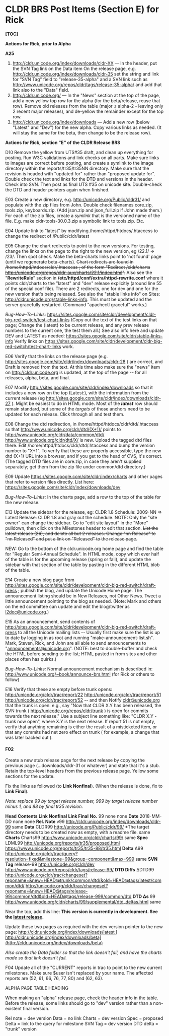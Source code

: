 # CLDR BRS Post Items (Section E) for Rick

**[TOC]**

**Actions for Rick, prior to Alpha**

**A25**

1.  <http://cldr.unicode.org/index/downloads/cldr-XX> — In the header, put the
    SVN Tag link on the Data item On the release page, e.g.
    http://cldr.unicode.org/index/downloads/cldr-35
    set the string and link for "SVN Tag" field to "release-35-alpha" and a SVN
    link such as http://www.unicode.org/repos/cldr/tags/release-35-alpha/ and
    add that link also to the "Data" field.
2.  <http://cldr.unicode.org/> — In the "News" section at the top of the page,
    add a new yellow top row for the alpha (for the beta/release, reuse that
    row). Remove old releases from the table (major ≤ alpha-2 - leaving only 2
    recent major releases), and de-yellow the remainder except for the top row.
3.  <http://cldr.unicode.org/index/downloads> — Add a new row (below "Latest"
    and "Dev") for the new alpha. Copy various links as needed. (It will stay
    the same for the beta, then change to be the release row).

**Actions for Rick, section "E" of the CLDR Release BRS**

D10
Remove the yellow from UTS#35 draft, and clean up everything for posting. Run
W3C validations and link checks on all parts. Make sure links to images are
correct before posting, and create a symlink to the image directory within the
reports/tr35/tr35NN directory. Make sure that the revision is headed with
"updated for" rather than "proposed update for". Double check the text and links
for the DTD and versions in the header. Check into SVN. Then post as final UTS
#35 on unicode site. Double-check the DTD and header pointers again when
finished.

E03
Create a new directory, e.g. <http://unicode.org/Public/cldr31/> and populate
with the zip files from John. Double check filenames core.zip, tools.zip,
keyboards.zip. (Add json.zip and json_full.zip if John made them.) For each of
the zip files, create a *symlink* that is the versioned name of the file. E.g.
make cldr-tools-30.0.3.zip a symbolic link to tools.zip. Etc.

E04
Update link to "latest" by modifying /home/httpd/htdocs/.htaccess to change the
redirect of /Public/cldr/latest

E05
Change the chart redirects to point to the new versions. For testing, change the
links on the page to the right to the new version, eg /22.1/ => /23/. Then spot
check. Make the beta-charts links point to 'not found' page (until we regenerate
beta-charts). ~~Chart redirects are found in /home/httpd/htdocs/cldr/.htaccess ;
of the form "Redirect /cldr/charts
http://unicode.org/repos/cldr-aux/charts/22.1/index.html".~~ Also see the
"**RewriteRule**" section in **/etc/httpd/conf/extra/httpd-rewrite.conf** where
it points cldr/charts to the "latest" and "dev" release explicitly (around line
55 of the special conf file). There are 2 redirects, one for dev and one for the
new version that's being released. See also the "stable links info" on Sites:
<http://cldr.unicode.org/stable-links-info>. This must be updated and the server
gracefully restarted. (Command "apachectl graceful" works.)

*Bug-How-To-Links:*
<https://sites.google.com/site/cldr/development/cldr-big-red-switch/test-chart-links>
(Copy out the text of the test links on that page; Change the {latest} to be
current release, and any prev release numbers to the current one, the test them
all.) See also info here and update DEV and LATEST as needed:
<https://sites.google.com/site/cldr/stable-links-info> Verify links on
<https://sites.google.com/site/cldr/development/cldr-big-red-switch/test-chart-links>
work.

E06
Verify that the links on the release page (e.g.
<http://sites.google.com/site/cldr/index/downloads/cldr-28> ) are correct, and
Draft is removed from the text. At this time also make sure the "news" item on
<http://cldr.unicode.org> is updated, at the top of the page -- for all
releases, alpha, beta, and final.

E07
Modify <http://sites.google.com/site/cldr/index/downloads> so that it includes a
new row on the top (Latest:), with the information from the current release (eg
<http://sites.google.com/site/cldr/index/downloads/cldr-27> ). Might be easiest
to do in HTML mode. Most of the ***latest*** row should remain standard, but
some of the *targets* of those anchors need to be updated for each release.
Click through all and test them.

E08
Change the dtd redirection, in /home/httpd/htdocs/cldr/dtd/.htaccess so that
http://www.unicode.org/cldr/dtd/(X+1)/ points to
<http://www.unicode.org/cldr/data/common/dtd/>
http://www.unicode.org/cldr/dtd/X/ is new. Upload the tagged dtd files there.
Edit /home/httpd/htdocs/cldr/dtd/.htaccess and bump the version number to "X+1".
To verify that these are properly accessible, type the new dtd (X+1) URL into a
browser, and if you get to the head of CVS, it's correct. (The tagged DTD files
are in core.zip, in case they aren't supplied separately; get them from the zip
file under common/dtd directory.)

E09
Update https://sites.google.com/site/cldr/index/charts and other pages that
refer to version files directly. List here:
https://sites.google.com/site/cldr/index/downloads/dev

*Bug-How-To-Links:*
In the charts page, add a row to the top of the table for the new release.

E13
Update the sidebar for the release, eg: CLDR 1.8 Schedule: 2009-NN
=>
Latest Release: CLDR 1.8
and gray out the schedule. NOTE: Only the "site owner" can change the sidebar.
Go to "edit site layout" in the "More" pulldown, then click on the Milestones
header to edit that section. ~~List the latest release (26), and delete all but
2 releases. Change "nn Release" to "nn Released" and put a link on "Released" to
the release page.~~

NEW: Go to the bottom of the cldr.unicode.org home page and find the table for
"Regular Semi-Annual Schedule". In HTML mode, copy which ever half of the table
is for the upcoming release (spring or fall), and update the sidebar with that
section of the table by pasting in the different HTML blob of the table.

E14
Create a new blog page from
<http://sites.google.com/site/cldr/development/cldr-big-red-switch/draft-press>
; publish the blog, and update the Unicode Home page. The announcement listing
should be in New Releases, not Other News. Tweet a little announcement pointing
to the blog as needed. (Note: Mark and others on the ed committee can update and
edit the blog/twitter as l2doc@unicode.org.)

E15
As an announcement, send contents of
<http://sites.google.com/site/cldr/development/cldr-big-red-switch/draft-press>
to all the Unicode mailing lists -- Usually first make sure the list is up to
date by logging in as root and running "make-announcement-list.sh". Mark,
Steven, Rick, and John are all able to send announcements to
"announcements@unicode.org". (NOTE: best to double-buffer and check the HTML
before sending to the list; HTML pasted in from sites and other places often has
quirks.)

*Bug-How-To-Links:*
Normal announcement mechanism is described in:
<http://www.unicode.org/~book/announce-brs.html> (for Rick or others to follow)

E16
Verify that these are empty before trunk opens:
<http://unicode.org/cldr/trac/report/22>
<http://unicode.org/cldr/trac/report/51>
<http://unicode.org/cldr/trac/report/52> -- and then Notify cldr@unicode.org
that the trunk is open: e.g., say "Now that CLDR X.Y has been released, the SVN
trunk ( http://unicode.org/repos/cldr/trunk ) is open for commits towards the
next release." Use a subject line something like: "CLDR X.Y - trunk now open",
where X.Y is the next release. If report 51 is not empty, verify that anything
remaining is either the result of a misticketed item, or that any commits had
net zero effect on trunk ( for example, a change that was later backed out ).

#### F02

Create a new stub release page for the next release by copying the previous page
(...downloads/cldr-31 or whatever) and state that it's a stub. Retain the
top-level headers from the previous release page. Yellow some sections for the
update.

Fix the links as followed (to **Link Nonfinal**). (When the release is done, fix
to **Link Final**).

*Note: replace 99 by target release number, 999 by target release number minus
1, and 88 by final tr35 revision.*

**Head** **Contents** **Link Nonfinal** **Link Final** **No.** 99 none none
**Date** 2018-MM-DD none none **Rel. Note** v99
<http://cldr.unicode.org/index/downloads/cldr-99> same **Data** CLDR99
<http://unicode.org/Public/cldr/99/> \*The target directory needs to be created
now as empty, with a readme file. same **Charts** Charts99
<http://www.unicode.org/cldr/charts/99/> same **Spec** LDML99
<http://unicode.org/reports/tr35/proposed.html>
<https://www.unicode.org/reports/tr35/tr35-88/tr35.html> **Delta** Δ99
<http://unicode.org/cldr/trac/query?resolution=fixed&milestone=99&group=component&max=999>
same **SVN Tag** release-99 <http://unicode.org/cldr/dev>
<http://www.unicode.org/repos/cldr/tags/release-99/> **DTD Diffs** ΔDTD99
<http://unicode.org/cldr/trac/changeset?reponame=&new=HEAD@trunk/common/dtd/&old=HEAD@tags/latest/common/dtd/>
<http://unicode.org/cldr/trac/changeset?reponame=&new=HEAD@tags/release-99/common/dtd&old=HEAD@tags/release-999/common/dtd>
**DTD Δs** 99
<http://www.unicode.org/cldr/charts/99/supplemental/dtd_deltas.html> same

Near the top, add this line:
**This version is currently in development. See the [latest
release](http://cldr.unicode.org/index/downloads/latest).**

Update these two pages as required with the dev version pointer to the new page:
[ http://cldr.unicode.org/index/downloads/latest
](http://cldr.unicode.org/index/downloads/latest)
[
http://cldr.unicode.org/index/downloads/beta](http://cldr.unicode.org/index/downloads/beta)

*Also create the Data folder so that the link doesn't fail, and have the charts
made so that link doesn't fail.*

F04
Update all of the "CURRENT" reports in trac to point to the new current
milestones. Make sure $user isn't replaced by your name. The affected reports
are (52, 61, 66, 76, 77, 80) and (62, 63).

ALPHA PAGE TABLE HEADING

When making an "alpha" release page, check the header info in the table. Before
the release, some links should go to "dev" version rather than a non-existent
final version.

Rel note = dev version
Data = no link
Charts = dev version
Spec = proposed
Delta = link to the query for milestone
SVN Tag = dev version
DTD delta = "trunk" version
